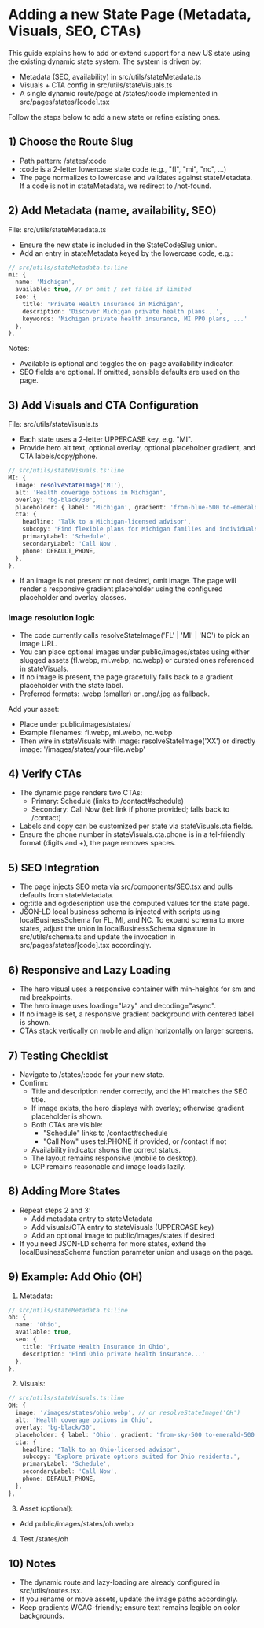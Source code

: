 # Adding a new State Page (Metadata, Visuals, SEO, CTAs)

This guide explains how to add or extend support for a new US state using the existing dynamic state system. The system is driven by:
- Metadata (SEO, availability) in src/utils/stateMetadata.ts
- Visuals + CTA config in src/utils/stateVisuals.ts
- A single dynamic route/page at /states/:code implemented in src/pages/states/[code].tsx

Follow the steps below to add a new state or refine existing ones.

## 1) Choose the Route Slug

- Path pattern: /states/:code
- :code is a 2-letter lowercase state code (e.g., "fl", "mi", "nc", …)
- The page normalizes to lowercase and validates against stateMetadata. If a code is not in stateMetadata, we redirect to /not-found.

## 2) Add Metadata (name, availability, SEO)

File: src/utils/stateMetadata.ts

- Ensure the new state is included in the StateCodeSlug union.
- Add an entry in stateMetadata keyed by the lowercase code, e.g.:

```ts
// src/utils/stateMetadata.ts:line
mi: {
  name: 'Michigan',
  available: true, // or omit / set false if limited
  seo: {
    title: 'Private Health Insurance in Michigan',
    description: 'Discover Michigan private health plans...',
    keywords: 'Michigan private health insurance, MI PPO plans, ...'
  },
},
```

Notes:
- Available is optional and toggles the on-page availability indicator.
- SEO fields are optional. If omitted, sensible defaults are used on the page.

## 3) Add Visuals and CTA Configuration

File: src/utils/stateVisuals.ts

- Each state uses a 2-letter UPPERCASE key, e.g. "MI".
- Provide hero alt text, optional overlay, optional placeholder gradient, and CTA labels/copy/phone.

```ts
// src/utils/stateVisuals.ts:line
MI: {
  image: resolveStateImage('MI'),
  alt: 'Health coverage options in Michigan',
  overlay: 'bg-black/30',
  placeholder: { label: 'Michigan', gradient: 'from-blue-500 to-emerald-500' },
  cta: {
    headline: 'Talk to a Michigan-licensed advisor',
    subcopy: 'Find flexible plans for Michigan families and individuals.',
    primaryLabel: 'Schedule',
    secondaryLabel: 'Call Now',
    phone: DEFAULT_PHONE,
  },
},
```

- If an image is not present or not desired, omit image. The page will render a responsive gradient placeholder using the configured placeholder and overlay classes.

### Image resolution logic

- The code currently calls resolveStateImage('FL' | 'MI' | 'NC') to pick an image URL.
- You can place optional images under public/images/states using either slugged assets (fl.webp, mi.webp, nc.webp) or curated ones referenced in stateVisuals.
- If no image is present, the page gracefully falls back to a gradient placeholder with the state label.
- Preferred formats: .webp (smaller) or .png/.jpg as fallback.

Add your asset:
- Place under public/images/states/
- Example filenames: fl.webp, mi.webp, nc.webp
- Then wire in stateVisuals with image: resolveStateImage('XX') or directly image: '/images/states/your-file.webp'

## 4) Verify CTAs

- The dynamic page renders two CTAs:
  - Primary: Schedule (links to /contact#schedule)
  - Secondary: Call Now (tel: link if phone provided; falls back to /contact)
- Labels and copy can be customized per state via stateVisuals.cta fields.
- Ensure the phone number in stateVisuals.cta.phone is in a tel-friendly format (digits and +), the page removes spaces.

## 5) SEO Integration

- The page injects SEO meta via src/components/SEO.tsx and pulls defaults from stateMetadata.
- og:title and og:description use the computed values for the state page.
- JSON-LD local business schema is injected with scripts using localBusinessSchema for FL, MI, and NC. To expand schema to more states, adjust the union in localBusinessSchema signature in src/utils/schema.ts and update the invocation in src/pages/states/[code].tsx accordingly.

## 6) Responsive and Lazy Loading

- The hero visual uses a responsive container with min-heights for sm and md breakpoints.
- The hero image uses loading="lazy" and decoding="async".
- If no image is set, a responsive gradient background with centered label is shown.
- CTAs stack vertically on mobile and align horizontally on larger screens.

## 7) Testing Checklist

- Navigate to /states/:code for your new state.
- Confirm:
  - Title and description render correctly, and the H1 matches the SEO title.
  - If image exists, the hero displays with overlay; otherwise gradient placeholder is shown.
  - Both CTAs are visible:
    - "Schedule" links to /contact#schedule
    - "Call Now" uses tel:PHONE if provided, or /contact if not
  - Availability indicator shows the correct status.
  - The layout remains responsive (mobile to desktop).
  - LCP remains reasonable and image loads lazily.

## 8) Adding More States

- Repeat steps 2 and 3:
  - Add metadata entry to stateMetadata
  - Add visuals/CTA entry to stateVisuals (UPPERCASE key)
  - Add an optional image to public/images/states if desired
- If you need JSON-LD schema for more states, extend the localBusinessSchema function parameter union and usage on the page.

## 9) Example: Add Ohio (OH)

1) Metadata:
```ts
// src/utils/stateMetadata.ts:line
oh: {
  name: 'Ohio',
  available: true,
  seo: {
    title: 'Private Health Insurance in Ohio',
    description: 'Find Ohio private health insurance...'
  },
},
```

2) Visuals:
```ts
// src/utils/stateVisuals.ts:line
OH: {
  image: '/images/states/ohio.webp', // or resolveStateImage('OH')
  alt: 'Health coverage options in Ohio',
  overlay: 'bg-black/30',
  placeholder: { label: 'Ohio', gradient: 'from-sky-500 to-emerald-500' },
  cta: {
    headline: 'Talk to an Ohio-licensed advisor',
    subcopy: 'Explore private options suited for Ohio residents.',
    primaryLabel: 'Schedule',
    secondaryLabel: 'Call Now',
    phone: DEFAULT_PHONE,
  },
},
```

3) Asset (optional):
- Add public/images/states/oh.webp

4) Test /states/oh

## 10) Notes

- The dynamic route and lazy-loading are already configured in src/utils/routes.tsx.
- If you rename or move assets, update the image paths accordingly.
- Keep gradients WCAG-friendly; ensure text remains legible on color backgrounds.